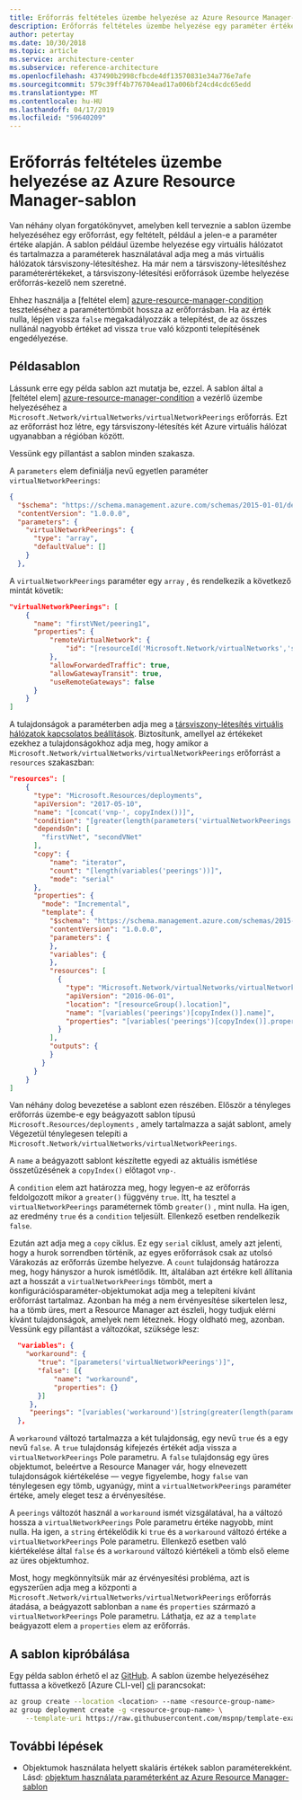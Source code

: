 ```yaml
---
title: Erőforrás feltételes üzembe helyezése az Azure Resource Manager-sablon
description: Erőforrás feltételes üzembe helyezése egy paraméter értékétől függően az Azure Resource Manager-sablonok bővítése módját ismerteti.
author: petertay
ms.date: 10/30/2018
ms.topic: article
ms.service: architecture-center
ms.subservice: reference-architecture
ms.openlocfilehash: 437490b2998cfbcde4df13570831e34a776e7afe
ms.sourcegitcommit: 579c39ff4b776704ead17a006bf24cd4cdc65edd
ms.translationtype: MT
ms.contentlocale: hu-HU
ms.lasthandoff: 04/17/2019
ms.locfileid: "59640209"
---
```

# <a name="conditionally-deploy-a-resource-in-an-azure-resource-manager-template"></a>Erőforrás feltételes üzembe helyezése az Azure Resource Manager-sablon

Van néhány olyan forgatókönyvet, amelyben kell terveznie a sablon üzembe helyezéséhez egy erőforrást, egy feltételt, például a jelen-e a paraméter értéke alapján. A sablon például üzembe helyezése egy virtuális hálózatot és tartalmazza a paraméterek használatával adja meg a más virtuális hálózatok társviszony-létesítéshez. Ha már nem a társviszony-létesítéshez paraméterértékeket, a társviszony-létesítési erőforrások üzembe helyezése erőforrás-kezelő nem szeretné.

Ehhez használja a [feltétel elem] [ azure-resource-manager-condition] teszteléséhez a paramétertömböt hossza az erőforrásban. Ha az érték nulla, lépjen vissza `false` megakadályozzák a telepítést, de az összes nullánál nagyobb értéket ad vissza `true` való központi telepítésének engedélyezése.

## <a name="example-template"></a>Példasablon

Lássunk erre egy példa sablon azt mutatja be, ezzel. A sablon által a [feltétel elem] [ azure-resource-manager-condition] a vezérlő üzembe helyezéséhez a `Microsoft.Network/virtualNetworks/virtualNetworkPeerings` erőforrás. Ezt az erőforrást hoz létre, egy társviszony-létesítés két Azure virtuális hálózat ugyanabban a régióban között.

Vessünk egy pillantást a sablon minden szakasza.

A `parameters` elem definiálja nevű egyetlen paraméter `virtualNetworkPeerings`:

```json
{
  "$schema": "https://schema.management.azure.com/schemas/2015-01-01/deploymentTemplate.json#",
  "contentVersion": "1.0.0.0",
  "parameters": {
    "virtualNetworkPeerings": {
      "type": "array",
      "defaultValue": []
    }
  },
```

A `virtualNetworkPeerings` paraméter egy `array` , és rendelkezik a következő mintát követik:

```json
"virtualNetworkPeerings": [
    {
      "name": "firstVNet/peering1",
      "properties": {
          "remoteVirtualNetwork": {
              "id": "[resourceId('Microsoft.Network/virtualNetworks','secondVNet')]"
          },
          "allowForwardedTraffic": true,
          "allowGatewayTransit": true,
          "useRemoteGateways": false
      }
    }
]
```

A tulajdonságok a paraméterben adja meg a [társviszony-létesítés virtuális hálózatok kapcsolatos beállítások][vnet-peering-resource-schema]. Biztosítunk, amellyel az értékeket ezekhez a tulajdonságokhoz adja meg, hogy amikor a `Microsoft.Network/virtualNetworks/virtualNetworkPeerings` erőforrást a `resources` szakaszban:

```json
"resources": [
    {
      "type": "Microsoft.Resources/deployments",
      "apiVersion": "2017-05-10",
      "name": "[concat('vnp-', copyIndex())]",
      "condition": "[greater(length(parameters('virtualNetworkPeerings')), 0)]",
      "dependsOn": [
        "firstVNet", "secondVNet"
      ],
      "copy": {
          "name": "iterator",
          "count": "[length(variables('peerings'))]",
          "mode": "serial"
      },
      "properties": {
        "mode": "Incremental",
        "template": {
          "$schema": "https://schema.management.azure.com/schemas/2015-01-01/deploymentTemplate.json#",
          "contentVersion": "1.0.0.0",
          "parameters": {
          },
          "variables": {
          },
          "resources": [
            {
              "type": "Microsoft.Network/virtualNetworks/virtualNetworkPeerings",
              "apiVersion": "2016-06-01",
              "location": "[resourceGroup().location]",
              "name": "[variables('peerings')[copyIndex()].name]",
              "properties": "[variables('peerings')[copyIndex()].properties]"
            }
          ],
          "outputs": {
          }
        }
      }
    }
]
```

Van néhány dolog bevezetése a sablont ezen részében. Először a tényleges erőforrás üzembe-e egy beágyazott sablon típusú `Microsoft.Resources/deployments` , amely tartalmazza a saját sablont, amely Végezetül ténylegesen telepíti a `Microsoft.Network/virtualNetworks/virtualNetworkPeerings`.

A `name` a beágyazott sablont készítette egyedi az aktuális ismétlése összetűzésének a `copyIndex()` előtagot `vnp-`.

A `condition` elem azt határozza meg, hogy legyen-e az erőforrás feldolgozott mikor a `greater()` függvény `true`. Itt, ha tesztel a `virtualNetworkPeerings` paraméternek tömb `greater()` , mint nulla. Ha igen, az eredmény `true` és a `condition` teljesült. Ellenkező esetben rendelkezik `false`.

Ezután azt adja meg a `copy` ciklus. Ez egy `serial` ciklust, amely azt jelenti, hogy a hurok sorrendben történik, az egyes erőforrások csak az utolsó Várakozás az erőforrás üzembe helyezve. A `count` tulajdonság határozza meg, hogy hányszor a hurok ismétlődik. Itt, általában azt értékre kell állítania azt a hosszát a `virtualNetworkPeerings` tömböt, mert a konfigurációsparaméter-objektumokat adja meg a telepíteni kívánt erőforrást tartalmaz. Azonban ha még a nem érvényesítése sikertelen lesz, ha a tömb üres, mert a Resource Manager azt észleli, hogy tudjuk elérni kívánt tulajdonságok, amelyek nem léteznek. Hogy oldható meg, azonban. Vessünk egy pillantást a változókat, szüksége lesz:

```json
  "variables": {
    "workaround": {
       "true": "[parameters('virtualNetworkPeerings')]",
       "false": [{
           "name": "workaround",
           "properties": {}
       }]
     },
     "peerings": "[variables('workaround')[string(greater(length(parameters('virtualNetworkPeerings')), 0))]]"
  },
```

A `workaround` változó tartalmazza a két tulajdonság, egy nevű `true` és a egy nevű `false`. A `true` tulajdonság kifejezés értékét adja vissza a `virtualNetworkPeerings` Pole parametru. A `false` tulajdonság egy üres objektumot, beleértve a Resource Manager vár, hogy elnevezett tulajdonságok kiértékelése &mdash; vegye figyelembe, hogy `false` van ténylegesen egy tömb, ugyanúgy, mint a `virtualNetworkPeerings` paraméter értéke, amely eleget tesz a érvényesítése.

A `peerings` változót használ a `workaround` ismét vizsgálatával, ha a változó hossza a `virtualNetworkPeerings` Pole parametru értéke nagyobb, mint nulla. Ha igen, a `string` értékelődik ki `true` és a `workaround` változó értéke a `virtualNetworkPeerings` Pole parametru. Ellenkező esetben való kiértékelése által `false` és a `workaround` változó kiértékeli a tömb első eleme az üres objektumhoz.

Most, hogy megkönnyítsük már az érvényesítési probléma, azt is egyszerűen adja meg a központi a `Microsoft.Network/virtualNetworks/virtualNetworkPeerings` erőforrás átadása, a beágyazott sablonban a `name` és `properties` származó a `virtualNetworkPeerings` Pole parametru. Láthatja, ez az a `template` beágyazott elem a `properties` elem az erőforrás.

## <a name="try-the-template"></a>A sablon kipróbálása

Egy példa sablon érhető el az [GitHub][github]. A sablon üzembe helyezéséhez futtassa a következő [Azure CLI-vel] [ cli] parancsokat:

```bash
az group create --location <location> --name <resource-group-name>
az group deployment create -g <resource-group-name> \
    --template-uri https://raw.githubusercontent.com/mspnp/template-examples/master/example2-conditional/deploy.json
```

## <a name="next-steps"></a>További lépések

* Objektumok használata helyett skaláris értékek sablon paraméterekként. Lásd: [objektum használata paraméterként az Azure Resource Manager-sablon](./objects-as-parameters.md)

<!-- links -->
[azure-resource-manager-condition]: /azure/azure-resource-manager/resource-manager-templates-resources#condition
[azure-resource-manager-variable]: /azure/azure-resource-manager/resource-group-authoring-templates#variables
[vnet-peering-resource-schema]: /azure/templates/microsoft.network/virtualnetworks/virtualnetworkpeerings
[cli]: /cli/azure/?view=azure-cli-latest
[github]: https://github.com/mspnp/template-examples

